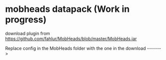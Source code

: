 # mobheads datapack (Work in progress)

download plugin from https://github.com/fahlur/MobHeads/blob/master/MobHeads.jar

Replace config in the MobHeads folder with the one in the download ------->
